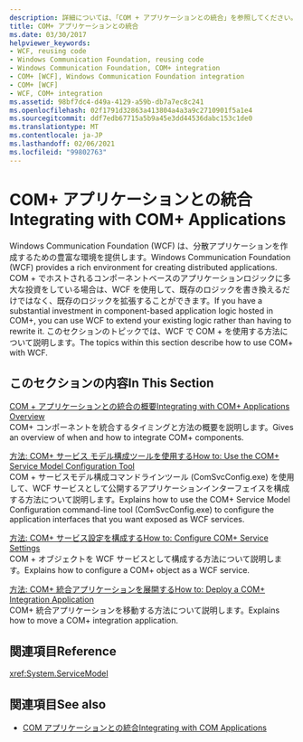 ```yaml
---
description: 詳細については、「COM + アプリケーションとの統合」を参照してください。
title: COM+ アプリケーションとの統合
ms.date: 03/30/2017
helpviewer_keywords:
- WCF, reusing code
- Windows Communication Foundation, reusing code
- Windows Communication Foundation, COM+ integration
- COM+ [WCF], Windows Communication Foundation integration
- COM+ [WCF]
- WCF, COM+ integration
ms.assetid: 98bf7dc4-d49a-4129-a59b-db7a7ec8c241
ms.openlocfilehash: 02f1791d32863a413804a4a3a9c2710901f5a1e4
ms.sourcegitcommit: ddf7edb67715a5b9a45e3dd44536dabc153c1de0
ms.translationtype: MT
ms.contentlocale: ja-JP
ms.lasthandoff: 02/06/2021
ms.locfileid: "99802763"
---
```

# <a name="integrating-with-com-applications"></a><span data-ttu-id="60b49-103">COM+ アプリケーションとの統合</span><span class="sxs-lookup"><span data-stu-id="60b49-103">Integrating with COM+ Applications</span></span>

<span data-ttu-id="60b49-104">Windows Communication Foundation (WCF) は、分散アプリケーションを作成するための豊富な環境を提供します。</span><span class="sxs-lookup"><span data-stu-id="60b49-104">Windows Communication Foundation (WCF) provides a rich environment for creating distributed applications.</span></span> <span data-ttu-id="60b49-105">COM + でホストされるコンポーネントベースのアプリケーションロジックに多大な投資をしている場合は、WCF を使用して、既存のロジックを書き換えるだけではなく、既存のロジックを拡張することができます。</span><span class="sxs-lookup"><span data-stu-id="60b49-105">If you have a substantial investment in component-based application logic hosted in COM+, you can use WCF to extend your existing logic rather than having to rewrite it.</span></span> <span data-ttu-id="60b49-106">このセクションのトピックでは、WCF で COM + を使用する方法について説明します。</span><span class="sxs-lookup"><span data-stu-id="60b49-106">The topics within this section describe how to use COM+ with WCF.</span></span>  
  
## <a name="in-this-section"></a><span data-ttu-id="60b49-107">このセクションの内容</span><span class="sxs-lookup"><span data-stu-id="60b49-107">In This Section</span></span>  

 [<span data-ttu-id="60b49-108">COM + アプリケーションとの統合の概要</span><span class="sxs-lookup"><span data-stu-id="60b49-108">Integrating with COM+ Applications Overview</span></span>](integrating-with-com-plus-applications-overview.md)  
 <span data-ttu-id="60b49-109">COM+ コンポーネントを統合するタイミングと方法の概要を説明します。</span><span class="sxs-lookup"><span data-stu-id="60b49-109">Gives an overview of when and how to integrate COM+ components.</span></span>  
  
 [<span data-ttu-id="60b49-110">方法: COM+ サービス モデル構成ツールを使用する</span><span class="sxs-lookup"><span data-stu-id="60b49-110">How to: Use the COM+ Service Model Configuration Tool</span></span>](how-to-use-the-com-service-model-configuration-tool.md)  
 <span data-ttu-id="60b49-111">COM + サービスモデル構成コマンドラインツール (ComSvcConfig.exe) を使用して、WCF サービスとして公開するアプリケーションインターフェイスを構成する方法について説明します。</span><span class="sxs-lookup"><span data-stu-id="60b49-111">Explains how to use the COM+ Service Model Configuration command-line tool (ComSvcConfig.exe) to configure the application interfaces that you want exposed as WCF services.</span></span>  
  
 [<span data-ttu-id="60b49-112">方法: COM+ サービス設定を構成する</span><span class="sxs-lookup"><span data-stu-id="60b49-112">How to: Configure COM+ Service Settings</span></span>](how-to-configure-com-service-settings.md)  
 <span data-ttu-id="60b49-113">COM + オブジェクトを WCF サービスとして構成する方法について説明します。</span><span class="sxs-lookup"><span data-stu-id="60b49-113">Explains how to configure a COM+ object as a WCF service.</span></span>  
  
 [<span data-ttu-id="60b49-114">方法: COM+ 統合アプリケーションを展開する</span><span class="sxs-lookup"><span data-stu-id="60b49-114">How to: Deploy a COM+ Integration Application</span></span>](how-to-deploy-a-com-integration-application.md)  
 <span data-ttu-id="60b49-115">COM+ 統合アプリケーションを移動する方法について説明します。</span><span class="sxs-lookup"><span data-stu-id="60b49-115">Explains how to move a COM+ integration application.</span></span>  
  
## <a name="reference"></a><span data-ttu-id="60b49-116">関連項目</span><span class="sxs-lookup"><span data-stu-id="60b49-116">Reference</span></span>  

 <xref:System.ServiceModel>  
  
## <a name="see-also"></a><span data-ttu-id="60b49-117">関連項目</span><span class="sxs-lookup"><span data-stu-id="60b49-117">See also</span></span>

- [<span data-ttu-id="60b49-118">COM アプリケーションとの統合</span><span class="sxs-lookup"><span data-stu-id="60b49-118">Integrating with COM Applications</span></span>](integrating-with-com-applications.md)
